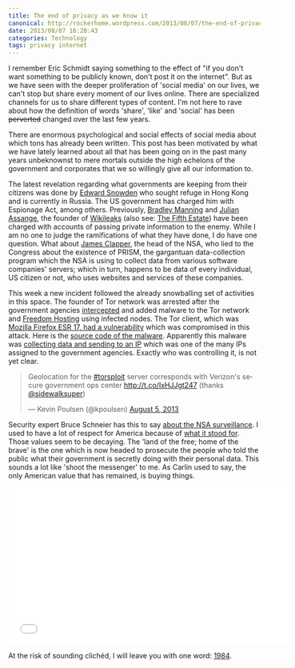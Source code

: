 ```yaml
---
title: The end of privacy as we know it
canonical: http://rockerhome.wordpress.com/2013/08/07/the-end-of-privacy-as-we-know-it/
date: 2013/08/07 16:20:43
categories: Technology
tags: privacy internet
---
```

I remember Eric Schmidt saying something to the effect of "if you don't want something to be publicly known, don't post it on the internet". But as we have seen with the deeper proliferation of 'social media' on our lives, we can't stop but share every moment of our lives online.<span class="more"></span> There are specialized channels for us to share different types of content. I'm not here to rave about how the definition of words 'share', 'like' and 'social' has been <del>perverted</del> changed over the last few years.

There are enormous psychological and social effects of social media about which tons has already been written. This post has been motivated by what we have lately learned about all that has been going on in the past many years unbeknownst to mere mortals outside the high echelons of the government and corporates that we so willingly give all our information to.

The latest revelation regarding what governments are keeping from their citizens was done by [Edward Snowden](https://en.wikipedia.org/wiki/Edward_Snowden) who sought refuge in Hong Kong and is currently in Russia. The US government has charged him with Espionage Act, among others. Previously, [Bradley Manning](https://en.wikipedia.org/wiki/Bradley_manning) and [Julian Assange](https://en.wikipedia.org/wiki/Julian_Assange), the founder of [Wikileaks](http://wikileaks.org) (also see: [The Fifth Estate](http://www.imdb.com/title/tt1837703/)) have been charged with accounts of passing private information to the enemy. While I am no one to judge the ramifications of what they have done, I do have one question. What about [James Clapper](https://en.wikipedia.org/wiki/James_R._Clapper), the head of the NSA, who lied to the Congress about the existence of PRISM, the gargantuan data-collection program which the NSA is using to collect data from various software companies' servers; which in turn, happens to be data of every individual, US citizen or not, who uses websites and services of these companies.

This week a new incident followed the already snowballing set of activities in this space. The founder of Tor network was arrested after the government agencies [intercepted](https://www.cryptocloud.org/viewtopic.php?f=14&t=2951&sid=2113756b8111517e2678449f7056542e) and added malware to the Tor network and [Freedom Hosting](http://www.wired.com/threatlevel/2013/08/freedom-hosting/) using infected nodes. The Tor client, which was [Mozilla Firefox ESR 17, had a vulnerability](http://pastebin.mozilla.org/2777139) which was compromised in this attack. Here is the [source code of the malware](https://gist.github.com/mbijon/6151638). Apparently this malware was [collecting data and sending to an IP](http://arstechnica.com/tech-policy/2013/08/researchers-say-tor-targeted-malware-phoned-home-to-nsa/) which was one of the many IPs assigned to the government agencies. Exactly who was controlling it, is not yet clear.

<blockquote class="twitter-tweet" lang="en"><p>Geolocation for the <a href="https://twitter.com/search?q=%23torsploit&amp;src=hash">#torsploit</a> server corresponds with Verizon&#39;s secure government ops center <a href="http://t.co/IxHJJgt247">http://t.co/IxHJJgt247</a> (thanks <a href="https://twitter.com/sidewalksuper">@sidewalksuper</a>)</p>&mdash; Kevin Poulsen (@kpoulsen) <a href="https://twitter.com/kpoulsen/statuses/364462049130061824">August 5, 2013</a></blockquote>
<script async src="//platform.twitter.com/widgets.js" charset="utf-8"></script>

Security expert Bruce Schneier has this to say [about the NSA surveillance](https://www.schneier.com/blog/archives/2013/08/nsa_surveillanc.html). I used to have a lot of respect for America because of [what it stood for](https://www.youtube.com/watch?v=q49NOyJ8fNA). Those values seem to be decaying. The 'land of the free; home of the brave' is the one which is now headed to prosecute the people who told the public what their government is secretly doing with their personal data. This sounds a lot like 'shoot the messenger' to me. As Carlin used to say, the only American value that has remained, is buying things.

<div class="video-box">
    <iframe width="560" height="315" src="//www.youtube.com/embed/yt49DsfKDMc" frameborder="0" allowfullscreen></iframe>
</div>

At the risk of sounding clichéd, I will leave you with one word: [1984](https://en.wikipedia.org/wiki/Nineteen_Eighty-Four).